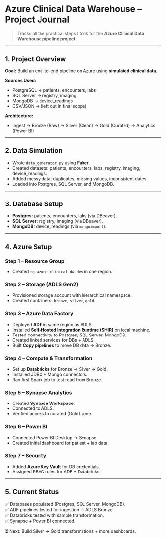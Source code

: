 # Azure Clinical Data Warehouse – Project Journal

> Tracks all the practical steps I took for the **Azure Clinical Data Warehouse pipeline project**.

---

## 1. Project Overview

**Goal:** Build an end-to-end pipeline on Azure using **simulated clinical data**.  

**Sources Used:**  
- PostgreSQL → patients, encounters, labs  
- SQL Server → registry, imaging  
- MongoDB → device_readings  
- CSV/JSON → (left out in final scope)

**Architecture:**  
- Ingest → Bronze (Raw) → Silver (Clean) → Gold (Curated) → Analytics (Power BI)

---

## 2. Data Simulation

- Wrote `data_generator.py` using **Faker**.  
- Created datasets: patients, encounters, labs, registry, imaging, device_readings.  
- Added messy data: duplicates, missing values, inconsistent dates.  
- Loaded into Postgres, SQL Server, and MongoDB.

---

## 3. Database Setup

- **Postgres:** patients, encounters, labs (via DBeaver).  
- **SQL Server:** registry, imaging (via DBeaver).  
- **MongoDB:** device_readings (via `mongoimport`).  

---

## 4. Azure Setup

### Step 1 – Resource Group
- Created `rg-azure-clinical-dw-dev` in one region.

### Step 2 – Storage (ADLS Gen2)
- Provisioned storage account with hierarchical namespace.  
- Created containers: `bronze`, `silver`, `gold`.

### Step 3 – Azure Data Factory
- Deployed **ADF** in same region as ADLS.  
- Installed **Self-Hosted Integration Runtime (SHIR)** on local machine.  
- Tested connectivity to Postgres, SQL Server, MongoDB.
- Created linked services for DBs + ADLS.  
- Built **Copy pipelines** to move DB data → Bronze.

### Step 4 – Compute & Transformation
- Set up **Databricks** for Bronze → Silver → Gold.  
- Installed JDBC + Mongo connectors.  
- Ran first Spark job to test read from Bronze.

### Step 5 – Synapse Analytics
- Created **Synapse Workspace**.  
- Connected to ADLS.  
- Verified access to curated (Gold) zone.

### Step 6 – Power BI
- Connected Power BI Desktop → Synapse.  
- Created initial dashboard for patient + lab data.

### Step 7 – Security
- Added **Azure Key Vault** for DB credentials.  
- Assigned RBAC roles for ADF + Databricks.  

---

## 5. Current Status

✅ Databases populated (Postgres, SQL Server, MongoDB).  
✅ ADF pipelines tested for ingestion → ADLS Bronze.  
✅ Databricks tested with sample transformation.  
✅ Synapse + Power BI connected.  

⏳ Next: Build Silver → Gold transformations + more dashboards.

